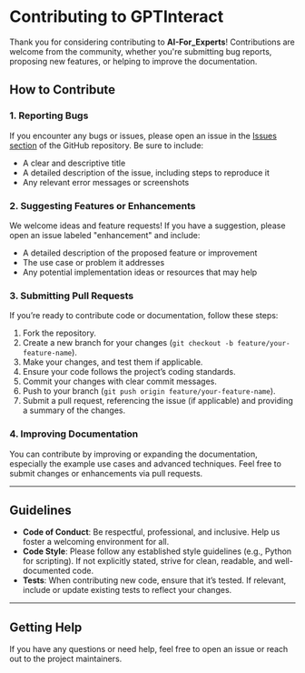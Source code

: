 
# Contributing to GPTInteract

Thank you for considering contributing to **AI-For_Experts**! Contributions are welcome from the community, whether you're submitting bug reports, proposing new features, or helping to improve the documentation.

## How to Contribute

### 1. Reporting Bugs
If you encounter any bugs or issues, please open an issue in the [Issues section](https://github.com/your-repo/issues) of the GitHub repository. Be sure to include:
- A clear and descriptive title
- A detailed description of the issue, including steps to reproduce it
- Any relevant error messages or screenshots

### 2. Suggesting Features or Enhancements
We welcome ideas and feature requests! If you have a suggestion, please open an issue labeled "enhancement" and include:
- A detailed description of the proposed feature or improvement
- The use case or problem it addresses
- Any potential implementation ideas or resources that may help

### 3. Submitting Pull Requests
If you’re ready to contribute code or documentation, follow these steps:
1. Fork the repository.
2. Create a new branch for your changes (`git checkout -b feature/your-feature-name`).
3. Make your changes, and test them if applicable.
4. Ensure your code follows the project’s coding standards.
5. Commit your changes with clear commit messages.
6. Push to your branch (`git push origin feature/your-feature-name`).
7. Submit a pull request, referencing the issue (if applicable) and providing a summary of the changes.

### 4. Improving Documentation
You can contribute by improving or expanding the documentation, especially the example use cases and advanced techniques. Feel free to submit changes or enhancements via pull requests.

---

## Guidelines
- **Code of Conduct**: Be respectful, professional, and inclusive. Help us foster a welcoming environment for all.
- **Code Style**: Please follow any established style guidelines (e.g., Python for scripting). If not explicitly stated, strive for clean, readable, and well-documented code.
- **Tests**: When contributing new code, ensure that it’s tested. If relevant, include or update existing tests to reflect your changes.

---

## Getting Help
If you have any questions or need help, feel free to open an issue or reach out to the project maintainers.
